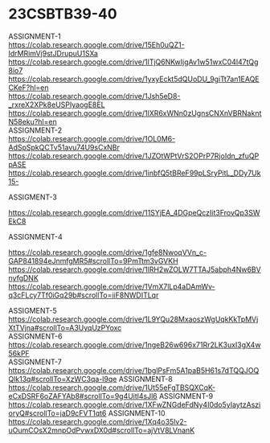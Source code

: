 # 23CSBTB39-40
ASSIGNMENT-1   
https://colab.research.google.com/drive/15Eh0uQZ1-IdrMRimVj9stJDrupuU1SXa
https://colab.research.google.com/drive/1lTjQ6NKwIjgAv1w51wxC04l47tQg8io7
https://colab.research.google.com/drive/1yxyEckt5dQUoDU_9giTt7an1EAQECKeF?hl=en  
https://colab.research.google.com/drive/1Jsh5eD8-_rxreX2XPk8eUSPIyaogE8EL
https://colab.research.google.com/drive/1lXR6xWNn0zUgnsCNXnVBRNakntN58eku?hl=en  
ASSIGNMENT-2   
https://colab.research.google.com/drive/1OL0M6-AdSpSpkQCTv51avu74U9sCxNBr
https://colab.research.google.com/drive/1JZOtWPtVrS2OPrP7RjoIdn_zfuQPpASE
https://colab.research.google.com/drive/1inbfQ5tBReF99pLSryPitL_DDy7Uk15-

ASSIGMENT-3

https://colab.research.google.com/drive/11SYjEA_4DGpeQczIit3FrovQp3SWEkC8

ASSIGNMENT-4

https://colab.research.google.com/drive/1gfe8NwoqVVn_c-GAP841894eJnmfgMR5#scrollTo=9PmTtm3vGVKH
https://colab.research.google.com/drive/1lRH2wZOLW7TTAJ5abph4Nw6BVnyfgDNK  
https://colab.research.google.com/drive/1VmX7lLp4aDAmWv-q3cFLcy7Tf0iGq29b#scrollTo=iiF8NWDITLqr

ASSIGMENT-5  
https://colab.research.google.com/drive/1L9YQu28MxaoszWgUqkKkTpMVjXtTVjna#scrollTo=A3UyqUzPYoxc   
ASSIGNMENT-6  
https://colab.research.google.com/drive/1ngeB26w696x71Rr2LK3uxI3gX4w56kPF  
ASSIGNMENT-7   
https://colab.research.google.com/drive/1bglPsFm5A1paB5H61s7dTQQJOQQlk13q#scrollTo=XzWC3qa-l9qe
ASSIGNMENT-8  
https://colab.research.google.com/drive/1Ut55eFgTBSQXCqK-eCxDSRF6oZAFYAb8#scrollTo=9g4Uitl4sJl6
ASSIGNMENT-9  
https://colab.research.google.com/drive/1XFwZNGdeFdNy4I0do5yIaytzAszioryQ#scrollTo=jaD9cFVT1qt6
ASSIGNMENT-10  
https://colab.research.google.com/drive/1Xq4o35lv2-uOumCOsX2mnpOdPvwxDX0d#scrollTo=ajVtV8LVnanK
